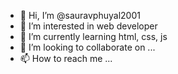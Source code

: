 - 👋 Hi, I’m @sauravphuyal2001
- 👀 I’m interested in web developer
- 🌱 I’m currently learning html, css, js
- 💞️ I’m looking to collaborate on ...
- 📫 How to reach me ...

<!---
sauravphuyal2001/sauravphuyal2001 is a ✨ special ✨ repository because its `README.md` (this file) appears on your GitHub profile.
You can click the Preview link to take a look at your changes.
--->
